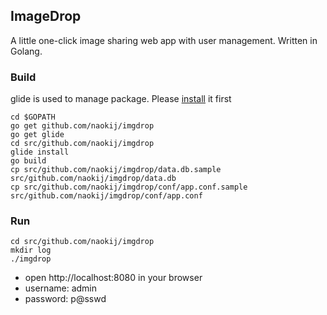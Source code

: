 ## ImageDrop
A little one-click image sharing web app with user management. Written in Golang.

### Build
glide is used to manage package. Please [install](https://github.com/Masterminds/glide) it first

	cd $GOPATH
	go get github.com/naokij/imgdrop
	go get glide
	cd src/github.com/naokij/imgdrop
	glide install
	go build
	cp src/github.com/naokij/imgdrop/data.db.sample src/github.com/naokij/imgdrop/data.db
	cp src/github.com/naokij/imgdrop/conf/app.conf.sample src/github.com/naokij/imgdrop/conf/app.conf

### Run

	cd src/github.com/naokij/imgdrop
	mkdir log
	./imgdrop

* open http://localhost:8080 in your browser
* username: admin
* password: p@sswd